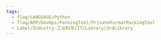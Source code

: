 ```yaml
---
tags:
  - flag/LANGUAGE/Python
  - flag/APP/DevOps/PackingTool/PrivateFormatPackingTool
  - Label/Industry-工业科学/IT/Library/3rdLibrary
---
```

